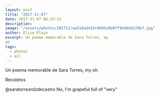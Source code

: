 ```yaml
---
layout: post
title: "2017-11-07"
date: 2017-11-07 06:23:11
description: 
image: "/assets/photos/201711/aa518ad415c8605a9b07f9e60dd129b7.jpg"
author: Elise Plain
excerpt: Un poema memorable de Sara Torres, my 
oh
tags: 
  - photos
  - all
---
```


Un poema memorable de Sara Torres, my 
oh
<p></p>
Recoletos<p>@saratorresrdzdecastro No, I'm grapeful full of "very"</p>